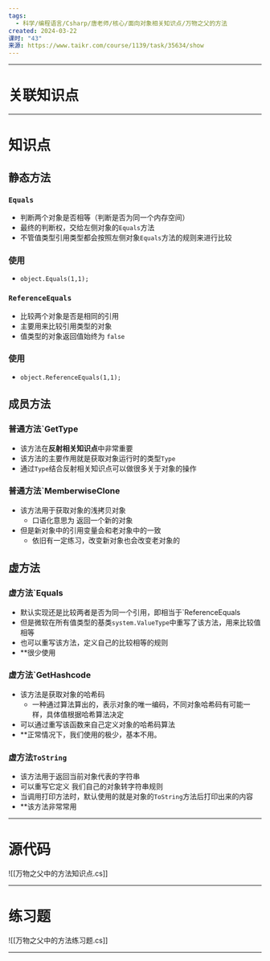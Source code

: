 ```yaml
---
tags:
  - 科学/编程语言/Csharp/唐老师/核心/面向对象相关知识点/万物之父的方法
created: 2024-03-22
课时: "43"
来源: https://www.taikr.com/course/1139/task/35634/show
---
```


---
# 关联知识点



---
# 知识点

## 静态方法

### `Equals`

- 判断两个对象是否相等（判断是否为同一个内存空间）
- 最终的判断权，交给左侧对象的`Equals`方法
- 不管值类型引用类型都会按照左侧对象`Equals`方法的规则来进行比较
### 使用

- `object.Equals(1,1);`
### `ReferenceEquals`

- 比较两个对象是否是相同的引用
- 主要用来比较引用类型的对象
- 值类型的对象返回值始终为 `false`
### 使用

- `object.ReferenceEquals(1,1);`
## 成员方法

### 普通方法`GetType

- 该方法在**反射相关知识点**中非常重要
- 该方法的主要作用就是获取对象运行时的类型`Type`
- 通过`Type`结合反射相关知识点可以做很多关于对象的操作
### 普通方法`MemberwiseClone

- 该方法用于获取对象的浅拷贝对象
	- 口语化意思为 返回一个新的对象
- 但是新对象中的引用变量会和老对象中的一致
	- 依旧有一定练习，改变新对象也会改变老对象的
## 虚方法

### 虚方法`Equals

- 默认实现还是比较两者是否为同一个引用，即相当于`ReferenceEquals
- 但是微软在所有值类型的基类`system.ValueType`中重写了该方法，用来比较值相等
- 也可以重写该方法，定义自己的比较相等的规则
- **很少使用
### 虚方法`GetHashcode

- 该方法是获取对象的哈希码
	- 一种通过算法算出的，表示对象的唯一编码，不同对象哈希码有可能一样，具体值根据哈希算法决定
- 可以通过重写该函数来自己定义对象的哈希码算法
- **正常情况下，我们使用的极少，基本不用。
### 虚方法`ToString`

- 该方法用于返回当前对象代表的字符串
- 可以重写它定义 我们自己的对象转字符串规则
- 当调用打印方法时，默认使用的就是对象的`ToString`方法后打印出来的内容
- **该方法非常常用

---
# 源代码

![[万物之父中的方法知识点.cs]]

---
# 练习题

![[万物之父中的方法练习题.cs]]

---




